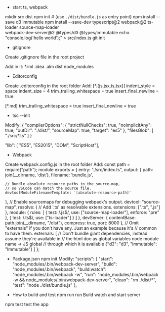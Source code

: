 * start ts, webpack

mkdir src dist
npm init     # (use `./dist/bundle.js` as entry point)
npm install --save d3 immutable
npm install --save-dev typescript@2 webpack@2 ts-loader source-map-loader \
  webpack-dev-server@2 @types/d3 @types/immutable
echo "console.log('hello world');" > src/index.ts
git init


* gitignore

Create .gitignore file in the root project

Add in it:
*.iml
.idea
.alm
dist
node_modules

* Editorconfig

Create .editorconfig in the root folder
Add:
[*.{js,jsx,ts,tsx}]
indent_style = space
indent_size = 4
trim_trailing_whitespace = true
insert_final_newline = true

[*.md]
trim_trailing_whitespace = true
insert_final_newline = true

*  tsc --init

Modify:
{
  "compilerOptions": {
    "strictNullChecks": true,
    "noImplicitAny": true,
    "outDir": "./dist/",
    "sourceMap": true,
    "target": "es5"
  },
  "filesGlob": [
    "./src/*.ts"
  ]
}

"lib": [
    "ES5",
    "ES2015",
    "DOM",
    "ScriptHost"],



* Webpack

Create webpack.config.js in the root folder
Add:
const path = require("path");
module.exports = {
    entry: "./src/index.ts",
    output: {
    path: join(__dirname, 'dist'),
    filename: 'bundle.js',

    // Bundle absolute resource paths in the source-map,
    // so VSCode can match the source file.
    devtoolModuleFilenameTemplate: '[absolute-resource-path]'
  },
    // Enable sourcemaps for debugging webpack's output.
    devtool: "source-map",
    resolve: {
        // Add '.ts' as resolvable extensions.
        extensions: [".ts", ".js"]
    },
    module: {
        rules: [
            {
                test: /\.js$/,
                use: ["source-map-loader"],
                enforce: "pre"
            },
            {
                test: /\.ts$/,
                use: ["ts-loader"]
            }
        ]
    },
    devServer: {
        contentBase: path.join(__dirname, "/dist"),
        compress: true,
        port: 8000
    },
    // Omit "externals" if you don't have any. Just an example because it's
    // common to have them.
    externals: [
        // Don't bundle giant dependencies, instead assume they're available in
        // the html doc as global variables node module name -> JS global
        // through which it is available
        {"d3": "d3",
         "immutable": "Immutable"}
    ]
};

* Package.json
npm init
Modify:
"scripts": {
    "start": "node_modules/.bin/webpack-dev-server",
    "build": "node_modules/.bin/webpack",
    "build:watch": "node_modules/.bin/webpack -w",
    "run": "node_modules/.bin/webpack -w && node_modules/.bin/webpack-dev-server",
    "clean": "rm ./dist/*",
    "test": "node ./dist/bundle.js"
  },

* How to build and test
npm run run
Build watch and start server

npm test
test the app


